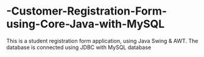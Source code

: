# -Customer-Registration-Form-using-Core-Java-with-MySQL
This is a student registration form application, using Java Swing &amp; AWT. The database is connected using JDBC with MySQL database
